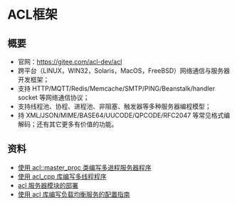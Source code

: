 # ACL框架
## 概要
* 官网：https://gitee.com/acl-dev/acl
* 跨平台（LINUX，WIN32，Solaris，MacOS，FreeBSD）网络通信与服务器开发框架；
* 支持 HTTP/MQTT/Redis/Memcache/SMTP/PING/Beanstalk/handler socket 等网络通信协议；
* 支持线程池、协程、进程池、非阻塞、触发器等多种服务器编程模型；
* 持 XML/JSON/MIME/BASE64/UUCODE/QPCODE/RFC2047 等常见格式编解码；还有其它更多有价值的功能。

## 资料
* [使用 acl::master_proc 类编写多进程服务器程序](https://www.iteye.com/blog/zsxxsz-1541954)
* [使用 acl_cpp 库编写多线程程序](https://www.iteye.com/blog/zsxxsz-1965246)
* [acl 服务器模块的部署](https://www.iteye.com/blog/zsxxsz-1773413)
* [使用 acl 库编写负载均衡服务的配置指南](https://www.iteye.com/blog/zsxxsz-2341693)

